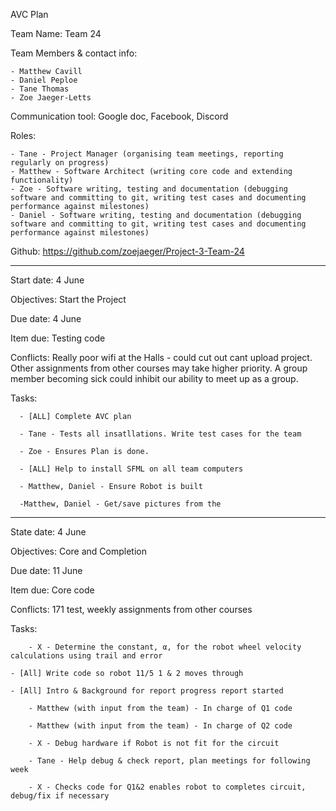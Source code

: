 AVC Plan

Team Name: Team 24

Team Members & contact info: 

	- Matthew Cavill
	- Daniel Peploe
	- Tane Thomas
	- Zoe Jaeger-Letts

Communication tool:
 Google doc, Facebook, Discord
 
Roles:
	
	- Tane - Project Manager (organising team meetings, reporting regularly on progress)
	- Matthew - Software Architect (writing core code and extending functionality)
	- Zoe - Software writing, testing and documentation (debugging software and committing to git, writing test cases and documenting performance against milestones)
	- Daniel - Software writing, testing and documentation (debugging software and committing to git, writing test cases and documenting performance against milestones)

Github: https://github.com/zoejaeger/Project-3-Team-24

----------------------------------------------------------------------------------------------------------------------------------------

Start date:	4 June	

Objectives:	Start the Project

Due date:	4 June

Item due:	Testing code

Conflicts: Really poor wifi at the Halls - could cut out cant upload project. Other assignments from other courses may take higher priority. A group member becoming sick could inhibit our ability to meet up as a group. 

Tasks:
			
      - [ALL] Complete AVC plan
      
      - Tane - Tests all insatllations. Write test cases for the team
      
      - Zoe - Ensures Plan is done.
      
      - [ALL] Help to install SFML on all team computers
      
      - Matthew, Daniel - Ensure Robot is built
      
      -Matthew, Daniel - Get/save pictures from the 
  
----------------------------------------------------------------------------------------------------------------------------------------
     
State date:	4 June

Objectives:	Core and Completion

Due date:	11 June

Item due:	Core code

Conflicts:	171 test, weekly assignments from other courses

Tasks:
	
        - X - Determine the constant, α, for the robot wheel velocity calculations using trail and error
	
	- [All] Write code so robot 11/5 1 & 2 moves through 
	
	- [All] Intro & Background for report progress report started
	
        - Matthew (with input from the team) - In charge of Q1 code
	
        - Matthew (with input from the team) - In charge of Q2 code
	
        - X - Debug hardware if Robot is not fit for the circuit
	
        - Tane - Help debug & check report, plan meetings for following week
	
        - X - Checks code for Q1&2 enables robot to completes circuit, debug/fix if necessary
					


